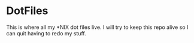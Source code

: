 # DotFiles
This is where all my *NIX dot files live.  I will try to keep this repo alive so I can quit having to redo my stuff.
